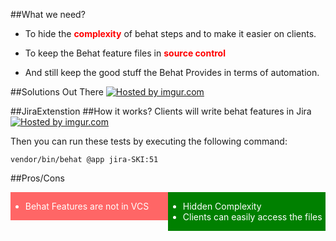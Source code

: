 ##What we need?
- To hide the <font color="red"> **complexity** </font> of behat steps and to make it easier on clients.

- To keep the Behat feature files in <font color="red">**source control** </font>

- And still keep the good stuff the Behat Provides in terms of automation.


##Solutions Out There
<a href="http://imgur.com/T6WXKGo"><img src="http://images.smh.com.au/2012/12/11/3880802/1_puzzle-piece-620x349.jpg" title="Hosted by imgur.com" /></a>


##JiraExtenstion
##How it works?
Clients will write behat features in Jira
<a href="http://imgur.com/ECdQXlE"><img src="http://i.imgur.com/ECdQXlE.png" title="Hosted by imgur.com" /></a>

Then you can run these tests by executing the following command:

`vendor/bin/behat @app jira-SKI:51`


##Pros/Cons
<div style="float:right;background:green;color:white;width:50%">
<ul>
<li> Hidden Complexity </li>
<li> Clients can easily access the files </li>
</ul>
</div>

<div style="float:left;background:#FF6666;color:white;width:50%">
<ul>
<li> Behat Features are not in VCS </li>
</ul>
</div>